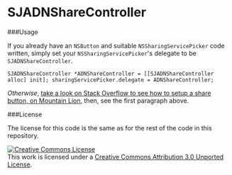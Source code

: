 SJADNShareController
=====

###Usage

If you already have an `NSButton` and suitable `NSSharingServicePicker` code written, simply set your `NSSharingServicePicker`'s delegate to be `SJADNShareController`.

`SJADNShareController *ADNShareController = [[SJADNShareController alloc] init];
sharingServicePicker.delegate = ADNShareController;`

*Otherwise*, [take a look on Stack Overflow to see how to setup a share button, on Mountain Lion](http://stackoverflow.com/a/11815632/447697), then, see the first paragraph above.

###License

The license for this code is the same as for the rest of the code in this repository.

<a rel="license" href="http://creativecommons.org/licenses/by/3.0/"><img alt="Creative Commons License" style="border-width:0" src="http://i.creativecommons.org/l/by/3.0/88x31.png" /></a><br />This work is licensed under a <a rel="license" href="http://creativecommons.org/licenses/by/3.0/">Creative Commons Attribution 3.0 Unported License</a>.